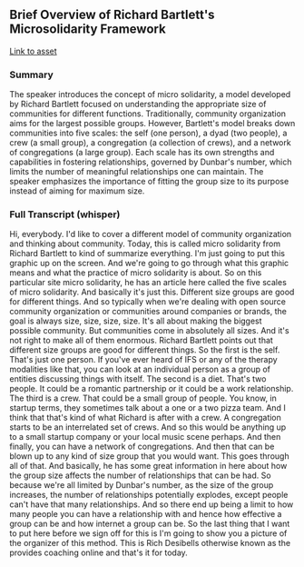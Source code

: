 ## Brief Overview of Richard Bartlett's Microsolidarity Framework
[Link to asset](https://youtu.be/KmrPkqrRIIE)

### Summary

The speaker introduces the concept of micro solidarity, a model developed by Richard Bartlett focused on understanding the appropriate size of communities for different functions. Traditionally, community organization aims for the largest possible groups. However, Bartlett's model breaks down communities into five scales: the self (one person), a dyad (two people), a crew (a small group), a congregation (a collection of crews), and a network of congregations (a large group). Each scale has its own strengths and capabilities in fostering relationships, governed by Dunbar's number, which limits the number of meaningful relationships one can maintain. The speaker emphasizes the importance of fitting the group size to its purpose instead of aiming for maximum size.

### Full Transcript (whisper)

 Hi, everybody. I'd like to cover a different model of community organization and thinking about community. Today, this is called micro solidarity from Richard Bartlett to kind of summarize everything. I'm just going to put this graphic up on the screen. And we're going to go through what this graphic means and what the practice of micro solidarity is about. So on this particular site micro solidarity, he has an article here called the five scales of micro solidarity. And basically it's just this. Different size groups are good for different things. And so typically when we're dealing with open source community organization or communities around companies or brands, the goal is always size, size, size, size. It's all about making the biggest possible community. But communities come in absolutely all sizes. And it's not right to make all of them enormous. Richard Bartlett points out that different size groups are good for different things. So the first is the self. That's just one person. If you've ever heard of IFS or any of the therapy modalities like that, you can look at an individual person as a group of entities discussing things with itself. The second is a diet. That's two people. It could be a romantic partnership or it could be a work relationship. The third is a crew. That could be a small group of people. You know, in startup terms, they sometimes talk about a one or a two pizza team. And I think that that's kind of what Richard is after with a crew. A congregation starts to be an interrelated set of crews. And so this would be anything up to a small startup company or your local music scene perhaps. And then finally, you can have a network of congregations. And then that can be blown up to any kind of size group that you would want. This goes through all of that. And basically, he has some great information in here about how the group size affects the number of relationships that can be had. So because we're all limited by Dunbar's number, as the size of the group increases, the number of relationships potentially explodes, except people can't have that many relationships. And so there end up being a limit to how many people you can have a relationship with and hence how effective a group can be and how internet a group can be. So the last thing that I want to put here before we sign off for this is I'm going to show you a picture of the organizer of this method. This is Rich Desibells otherwise known as the provides coaching online and that's it for today.
    